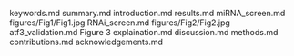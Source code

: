 keywords.md
summary.md
introduction.md
results.md
miRNA_screen.md
figures/Fig1/Fig1.jpg
RNAi_screen.md
figures/Fig2/Fig2.jpg
atf3_validation.md
Figure 3 explaination.md
discussion.md
methods.md
contributions.md
acknowledgements.md